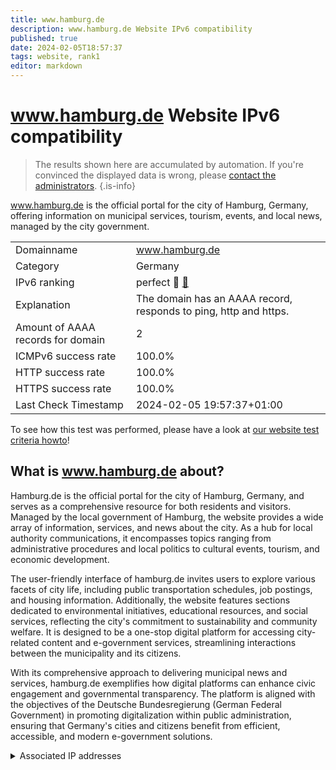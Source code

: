 ```yaml
---
title: www.hamburg.de
description: www.hamburg.de Website IPv6 compatibility
published: true
date: 2024-02-05T18:57:37
tags: website, rank1
editor: markdown
---
```


# www.hamburg.de Website IPv6 compatibility

> The results shown here are accumulated by automation. If you're convinced the displayed data is wrong, please [contact the administrators](/howto/chat). 
{.is-info}

www.hamburg.de is the official portal for the city of Hamburg, Germany, offering information on municipal services, tourism, events, and local news, managed by the city government.


|   |   |
| - | - |
| Domainname | www.hamburg.de
| Category | Germany |
| IPv6 ranking | perfect :1st_place_medal: [🔗](/howto/ranking) |
| Explanation | The domain has an AAAA record, responds to ping, http and https. |
| Amount of AAAA records for domain | 2 |
| ICMPv6 success rate | 100.0%|
| HTTP success rate | 100.0% |
| HTTPS success rate | 100.0% |
| Last Check Timestamp | 2024-02-05 19:57:37+01:00 |

To see how this test was performed, please have a look at [our website test criteria howto](/howto/testcriteria/website)!


## What is www.hamburg.de about?
Hamburg.de is the official portal for the city of Hamburg, Germany, and serves as a comprehensive resource for both residents and visitors. Managed by the local government of Hamburg, the website provides a wide array of information, services, and news about the city. As a hub for local authority communications, it encompasses topics ranging from administrative procedures and local politics to cultural events, tourism, and economic development.

The user-friendly interface of hamburg.de invites users to explore various facets of city life, including public transportation schedules, job postings, and housing information. Additionally, the website features sections dedicated to environmental initiatives, educational resources, and social services, reflecting the city's commitment to sustainability and community welfare. It is designed to be a one-stop digital platform for accessing city-related content and e-government services, streamlining interactions between the municipality and its citizens.

With its comprehensive approach to delivering municipal news and services, hamburg.de exemplifies how digital platforms can enhance civic engagement and governmental transparency. The platform is aligned with the objectives of the Deutsche Bundesregierung (German Federal Government) in promoting digitalization within public administration, ensuring that Germany's cities and citizens benefit from efficient, accessible, and modern e-government solutions.



<details>
<summary>Associated IP addresses</summary>

2a02:26f0:280:4::213:7858

2a02:26f0:280:4::213:784b

</details>
